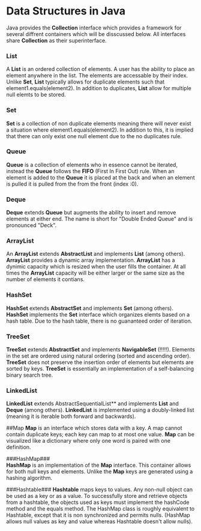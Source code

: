 # Data Structures in Java  
Java provides the **Collection** interface which provides a framework for several diffrent containers which will be disscussed below. All interfaces share **Collection** as their superinterface.  
  
### List  
A **List** is an ordered collection of elements. A user has the ability to place an element anywhere in the list. The elements are accessable by their index. Unlike **Set**, **List** typically allows for duplicate elements such that element1.equals(element2). In addition to duplicates, **List** allow for multiple null elemts to be stored.  
  
### Set  
**Set** is a collection of non duplicate elements meaning there will never exist a situation where element1.equals(element2). In addition to this, it is implied that there can only exist one null element due to the no duplicates rule.  
  
### Queue  
**Queue** is a collection of elements who in essence cannot be iterated, instead the **Queue** follows the **FIFO** (First In First Out) rule. When an element is added to the **Queue** it is placed at the back and when an element is pulled it is pulled from the from the front (index :0).  
  
### Deque
**Deque** extends **Queue** but augments the ability to insert and remove elements at either end. The name is short for "Double Ended Queue" and is pronounced "Deck".  
  
### ArrayList  
An **ArrayList** extends **AbstractList** and implements **List** (among others). **ArrayList** provides a dynamic array implementation. **ArrayList** has a dynimic capacity which is resized when the user fills the container. At all times the **ArrayList** capacity will be either larger or the same size as the number of elements it contians.  
  
### HashSet  
**HashSet** extends **AbstractSet** and implements **Set** (among others). **HashSet** implements the **Set** interface which organizes elemts based on a hash table. Due to the hash table, there is no guananteed order of iteration.  
  
### TreeSet  
**TreeSet** extends **AbstractSet** and implements **NavigableSet** (!!!!!). Elements in the set are ordered using natural ordering (sorted and ascending order). **TreeSet** does not preserve the insertion order of elements but elements are sorted by keys. **TreeSet** is essentially an implementation of a self-balancing binary search tree.  
  
### LinkedList    
**LinkedList** extends AbstractSequentialList** and implements **List** and **Deque** (among others). **LinkedList** is implemented using a doubly-linked list (meaning it is iterable both forward and backwards).  
  
   
##Map
**Map** is an interface which stores data with a key. A map cannot contain duplicate keys; each key can map to at most one value. **Map** can be visualized like a dictionary where only one word is paired with one definition.  
  
###HashMap###  
**HashMap** is an implementation of the **Map** interface. This container allows for both null keys and elements. Unlike the **Map** keys are generated using a hashing algorithm.  
  
###Hashtable###
**Hashtable** maps keys to values. Any non-null object can be used as a key or as a value. To successfully store and retrieve objects from a hashtable, the objects used as keys must implement the hashCode method and the equals method. The HashMap class is roughly equivalent to Hashtable, except that it is non synchronized and permits nulls. (HashMap allows null values as key and value whereas Hashtable doesn't allow nulls).  
  

